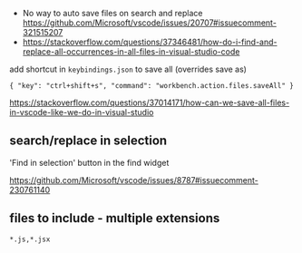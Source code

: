 - No way to auto save files on search and replace https://github.com/Microsoft/vscode/issues/20707#issuecomment-321515207
- https://stackoverflow.com/questions/37346481/how-do-i-find-and-replace-all-occurrences-in-all-files-in-visual-studio-code

add shortcut in `keybindings.json` to save all (overrides save as)

```
{ "key": "ctrl+shift+s", "command": "workbench.action.files.saveAll" }
```

https://stackoverflow.com/questions/37014171/how-can-we-save-all-files-in-vscode-like-we-do-in-visual-studio

## search/replace in selection

'Find in selection' button in the find widget

https://github.com/Microsoft/vscode/issues/8787#issuecomment-230761140

## files to include - multiple extensions

`*.js,*.jsx`

